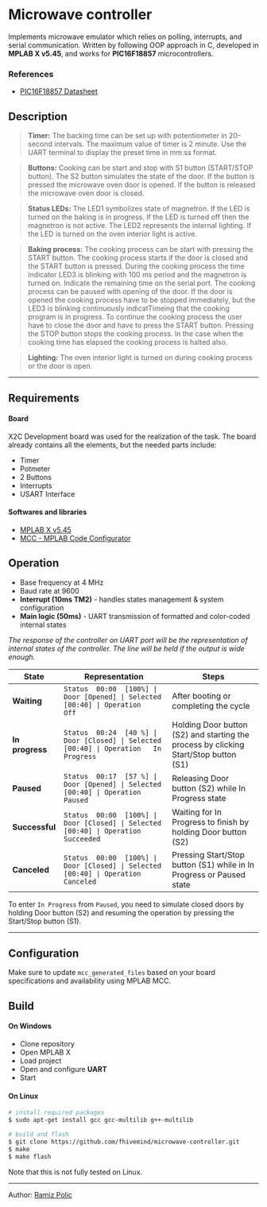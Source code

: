 # Microwave controller

Implements microwave emulator which relies on polling, interrupts, and serial communication. 
Written by following OOP approach in C, developed in **MPLAB X v5.45**, and works for **PIC16F18857** microcontrollers.

### References
  * [PIC16F18857 Datasheet](https://www.microchip.com/wwwproducts/en/PIC16F18857)

## Description
> **Timer:**
The backing time can be set up with potentiometer in 20-second intervals. The maximum value of timer is 2 minute. Use the UART terminal to display the preset time in mm:ss format.

> **Buttons:**
Cooking can be start and stop with S1 button (START/STOP button). The S2 button simulates the state of the door. If the button is pressed the microwave oven door is opened. If the button is released the microwave oven door is closed.

> **Status LEDs:**
The LED1 symbolizes state of magnetron. If the LED is turned on the baking is in progress. If the LED is turned off then the magnetron is not active. The LED2 represents the internal lighting. If the LED is turned on the oven interior light is active.

> **Baking process:**
The cooking process can be start with pressing the START button. The cooking process starts if the door is closed and the START button is pressed. During the cooking process the time indicator LED3 is blinking with 100 ms period and the magnetron is turned on. Indicate the remaining time on the serial port.
The cooking process can be paused with opening of the door. If the door is opened the cooking process have to be stopped immediately, but the LED3 is blinking continuously indicatTimeing that the cooking program is in progress. To continue the cooking process the user have to close the door and have to press the START button.
Pressing the STOP button stops the cooking process. In the case when the cooking time has elapsed the cooking process is halted also.

> **Lighting:**
The oven interior light is turned on during cooking process or the door is open.

---

## Requirements
#### Board
X2C Development board was used for the realization of the task. The board already contains all the elements, but the needed parts include:
* Timer
* Potmeter
* 2 Buttons
* Interrupts 
* USART Interface

#### Softwares and libraries
* [MPLAB X v5.45](https://www.microchip.com/en-us/development-tools-tools-and-software/mplab-x-ide/)
* [MCC - MPLAB Code Configurator](https://www.microchip.com/en-us/development-tools-tools-and-software/embedded-software-center/mplab-code-configurator)

## Operation
*  Base frequency at 4 MHz
*  Baud rate at 9600
*  **Interrupt  (10ms TM2)**  - handles states management & system configuration
*  **Main logic (50ms)**      - UART transmission of formatted and color-coded internal states
 
*The response of the controller on UART port will be the representation of internal states of the controller. The line will be held if the output is wide enough.*

| State | Representation | Steps |
| --- | --- | --- |
| **Waiting** | `Status  00:00  [100%] \| Door [Opened] \| Selected [00:40] \| Operation           Off` | After booting or completing the cycle |
| **In progress** | `Status  00:24  [40 %] \| Door [Closed] \| Selected [00:40] \| Operation   In Progress` | Holding Door button (S2) and starting the process by clicking Start/Stop button (S1) |
| **Paused** | `Status  00:17  [57 %] \| Door [Opened] \| Selected [00:40] \| Operation        Paused` | Releasing Door button (S2) while In Progress state |
| **Successful** | `Status  00:00  [100%] \| Door [Closed] \| Selected [00:40] \| Operation     Succeeded` | Waiting for In Progress to finish by holding Door button (S2) |
| **Canceled** | `Status  00:00  [100%] \| Door [Closed] \| Selected [00:40] \| Operation      Canceled` | Pressing Start/Stop button (S1) while in In Progress or Paused state |

To enter `In Progress` from `Paused`, you need to simulate closed doors by holding Door button (S2) and resuming the operation by pressing the Start/Stop button (S1).

---

## Configuration
Make sure to update `mcc_generated_files` based on your board specifications and availability using MPLAB MCC.

## Build
#### On Windows
* Clone repository
* Open MPLAB X
* Load project
* Open and configure **UART**
* Start

#### On Linux
```bash
# install required packages
$ sudo apt-get install gcc gcc-multilib g++-multilib

# build and flash
$ git clone https://github.com/fhivemind/microwave-controller.git
$ make
$ make flash
```
Note that this is not fully tested on Linux. 

---

Author: [Ramiz Polic](https://github.com/fhivemind)
